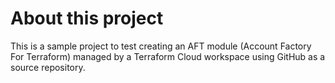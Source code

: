 # About this project

This is a sample project to test creating an AFT module (Account Factory For Terraform) managed by a Terraform Cloud workspace using GitHub as a source repository.
